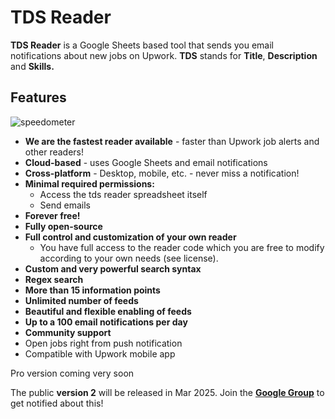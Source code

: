 # TDS Reader

**TDS Reader** is a Google Sheets based tool that sends you email notifications about new jobs on Upwork. **TDS** stands for **Title**, **Description** and **Skills.**

## Features

![speedometer](https://docs.google.com/spreadsheets/d/e/2PACX-1vSuIFXX309i06cr7hHFV9WgOPK_hitAknqP9hFbKhTnrr2yYGJjc9jFTDU_nTrDkiQLdZAHT3pxEXUl/pubchart?oid=195704369&format=image)
* **We are the fastest reader available** - faster than Upwork job alerts and other readers!
* **Cloud-based** - uses Google Sheets and email notifications
* **Cross-platform** - Desktop, mobile, etc. - never miss a notification!
* **Minimal required permissions:**
  * Access the tds reader spreadsheet itself
  * Send emails
* **Forever free!**
* **Fully open-source**
* **Full control and customization of your own reader**
  * You have full access to the reader code which you are free to modify according to your own needs (see license).
* **Custom and very powerful search syntax**
* **Regex search**
* **More than 15 information points**
* **Unlimited number of feeds**
* **Beautiful and flexible enabling of feeds**
* **Up to a 100 email notifications per day**
* **Community support**
* Open jobs right from push notification
* Compatible with Upwork mobile app

Pro version coming very soon

The public **version 2** will be released in Mar 2025. Join the **[Google Group](https://groups.google.com/g/tdsreader)** to get notified about this!

